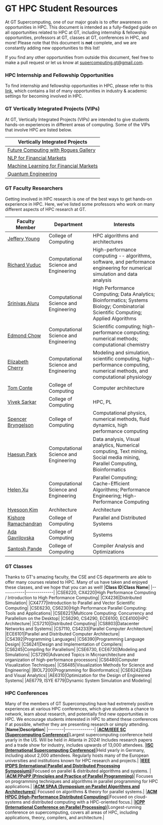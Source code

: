 # GT HPC Student Resources

At GT Supercomputing, one of our major goals is to offer awareness on opportunities in HPC. This document is intended as a fully-fledged guide on all opportunities related to HPC at GT, including internship & fellowship opportunities, professors at GT, classes at GT, conferences in HPC, and more!
Please note that this document is **not** complete, and we are constantly adding new opportunities to this list! 

If you find any other opportunities from outside this document, feel free to make a pull request or let us know at supercomputing.gt@gmail.com.

### HPC Internship and Fellowship Opportunities
To find internship and fellowship opportunities in HPC, please refer to this [link](https://github.com/suco-gt/HPC-Internships), which contains a list of many opportunities in industry & academic settings for becoming involved in HPC. 

### GT Vertically Integrated Projects (VIPs)
At GT, Vertically Integrated Projects (VIPs) are intended to give students hands-on experiences in different areas of computing. Some of the VIPs that involve HPC are listed below. 

|**Vertically Integrated Projects**|
|----------------------------------|
|[Future Computing with Rogues Gallery](https://www.vip.gatech.edu/teams/vwa)|
|[NLP for Financial Markets ](https://www.vip.gatech.edu/teams/vxu)|
|[Machine Learning for Financial Markets](https://www.vip.gatech.edu/teams/vxv)|
|[Quantum Engineering](https://www.vip.gatech.edu/teams/vyc)|

### GT Faculty Researchers
Getting involved in HPC research is one of the best ways to get hands-on experience in HPC. Here, we've listed some professors who work on many different aspects of HPC research at GT. 

|**Faculty Member**|**Department**|**Interests**|
|------------------|--------------|-------------|
|[Jeffery Young](https://jyoung3131.github.io)|College of Computing|HPC algorithms and architectures|
|[Richard Vuduc](https://vuduc.org/v2/)|Computational Science and Engineering|High-performance computing -- algorithms, software, and performance engineering for numerical simulation and data analysis|
|[Srinivas Aluru](https://faculty.cc.gatech.edu/~saluru/)|Computational Science and Engineering|High Performance Computing; Data Analytics; Bioinformatics; Systems Biology; Combinatorial Scientific Computing; Applied Algorithms|
|[Edmond Chow](https://faculty.cc.gatech.edu/~echow/)|Computational Science and Engineering|Scientific computing; high-performance computing; numerical methods; computational chemistry|
|[Elizabeth Cherry](https://faculty.cc.gatech.edu/~echerry/)|Computational Science and Engineering|Modeling and simulation, scientific computing, high-performance computing, numerical methods, and computational physiology|
|[Tom Conte](http://www.cc.gatech.edu/~conte)|College of Computing|Computer architecture|
|[Vivek Sarkar](https://habanero.cc.gatech.edu)|College of Computing|HPC, PL|
|[Spencer Bryngelson](https://comp-physics.group)|College of Computing|Computational physics, numerical methods, fluid dynamics, high performance computing|
|[Haesun Park](https://faculty.cc.gatech.edu/~hpark/)|Computational Science and Engineering|Data analysis, Visual analytics, Numerical computing, Text mining, Social media mining, Parallel Computing, Bioinformatics|
|[Helen Xu](https://itshelenxu.github.io)|Computational Science and Engineering|Parallel Computing; Cache-Efficient Algorithms; Performance Engineering; High-Performance Computing|
|[Hyesoon Kim](https://faculty.cc.gatech.edu/~hyesoon/)|Architecture|Architecture|
|[Kishore Ramachandran](http://www.cc.gatech.edu/~rama)|College of Computing|Parallel and Distributed Systems|
|[Ada Gavrilovska](http://www.cc.gatech.edu/~ada)|College of Computing|Systems|
|[Santosh Pande](https://sites.google.com/site/profsantoshpande/)|College of Computing|Compiler Analysis and Optimizations|

### GT Classes 
Thanks to GT's amazing faculty, the CSE and CS departments are able to offer many courses related to HPC. Many of us have taken and enjoyed these classes, and we hope that you can as well!
|**Class ID**|**Class Name**|
|------------|--------------|
|CSE6220, CX4220|High Performance Computing / Introduction to High Performance Computing|
|CX4236|Distributed Simulation|
|CX4777|Introduction to Parallel and Vector Scientific Computing|
|CSE6230, CS6230|High Performance Parallel Computing: Tools and Applications|
|CSE6221|Multicore Computing: Concurrency and Parallelism on the Desktop|
|CS6290, CS4290, ECE6100, ECE4100|HPC Architecture|
|CS7210|Distributed Computing|
|CS8803|Datacenter Networks and Systems|
|CS7110, CS4233|Parallel Computer Architecture|
|ECE6101|Parallel and Distributed Computer Architecture|
|CS4392|Programming Languages|
|CS6390|Programming Language Design|
|CS6241|Design and Implementation of Compilers|
|CS6245|Compiling for Parallelism|
|CSE6730, ECE6730|Modeling and Simulations|
|CS7290|Advanced Topics in Microarchitecture and organization of high-performance processors|
|CS6480|Computer Visualization Techniques|
|CS6485|Visualization Methods for Science and Engineering|
|BIOL7200|Programming for Bioinformatics|
|CSE6242|Data and Visual Analytics|
|AE6310|Optimization for the Design of Engineered Systems|
|AE6779, ISYE 6779|Dynamic System Simulation and Modeling|

### HPC Conferences
Many of the members of GT Supercomputing have had extremely positive experiences at various HPC conferences, which give students a chance to network, learn about research, and potentially find new opportunities in HPC. We encourage students interested in HPC to attend these conferences if at possible, whether they are presenting research or simply attending. 
|**Name**|**Description**|
|--------|---------------|
|**[ACM/IEEE SC (Supercomputing Conference)](https://supercomputing.org)**|Largest supercomputing conference held yearly in the US. Will be held in Atlanta in 2024! Includes research papers and a trade show for industry, includes upwards of 13,000 attendees.
|**[ISC (International Supercomputing Conference)](https://www.isc-hpc.com/)**|Held yearly in Germany, including about 2,000 attendees. Regularly hosts many of the European universities and institutions known for HPC research and projects.|
|**[IEEE IPDPS (International Parallel and Distributed Processing Symposium)](ipdps.org)**|Focused on parallel & distributed algorithms and systems. |
|**[ACM PPoPP (Principles and Practice of Parallel Programming)](https://dl.acm.org/conference/ppopp)**| Focuses on programming techniques and algorithms in parallel programming for HPC applications.|
|**[ACM SPAA (Symposium on Parallel Algorithms and Architectures)](https://spaa.acm.org/)**| Focused on algorithms & theory for parallel systems.|
|**[ACM HPDC (High-Performance Distributed Computing)](https://dl.acm.org/conference/hpdc)**|Focused on cloud-systems and distributed computing with a HPC-oriented focus.|
|**[ICPP (International Conference on Parallel Processing)](http://icpp23.sci.utah.edu/)**|Longest-running conference on supercomputing, covers all areas of HPC, including applications, theory, compilers, and architecture.|
